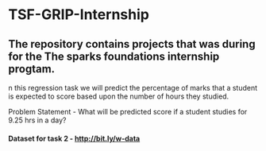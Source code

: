 # TSF-GRIP-Internship
## The repository contains projects that was during for the The sparks foundations internship progtam.

n this regression task we will predict the percentage of marks that a student is expected to score based upon the number of hours they studied.

Problem Statement - What will be predicted score if a student studies for 9.25 hrs in a day?

#### Dataset for task 2 - http://bit.ly/w-data
